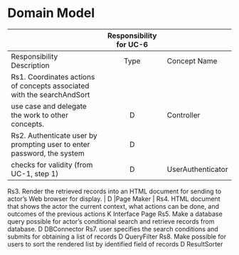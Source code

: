 # Domain Model #

|						   |	Responsibility for UC-6				      |				   	        |    
|:------------------------------------------------------------------------|:----:|------------------|   
|Responsibility Description                               				  | Type |Concept Name      |  
|Rs1. Coordinates actions of concepts associated with the searchAndSort 
use case and delegate the work to other concepts.						  | D    | Controller       |  
|Rs2. Authenticate user by prompting user to enter password, the system   |  D   |                  |
checks for validity (from UC-1, step 1) 								  |  D   |UserAuthenticator |
Rs3. Render the retrieved records into an HTML document for sending to 
actor’s Web browser for display.										  |  D     |Page Maker						  |
Rs4. HTML document that shows the actor the current context, what 
actions can be done, and outcomes of the previous actions	K	Interface Page
Rs5. Make a database query possible for actor’s conditional search and retrieve records from database.	D	DBConnector
Rs7. user specifies the search conditions and submits for obtaining a list of records	D	QueryFilter
Rs8. Make possible for users to sort the rendered list by identified field of records	D	ResultSorter
